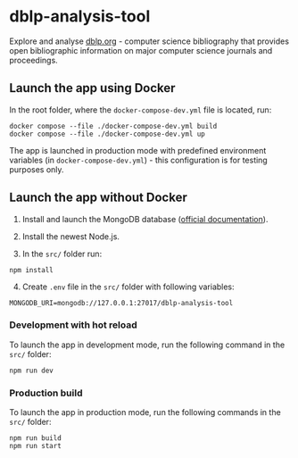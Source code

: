 # dblp-analysis-tool

Explore and analyse [dblp.org](https://dblp.org/) - computer science bibliography that provides open bibliographic information on major computer science journals and proceedings.

## Launch the app using Docker

In the root folder, where the `docker-compose-dev.yml` file is located, run:

```
docker compose --file ./docker-compose-dev.yml build
docker compose --file ./docker-compose-dev.yml up
```

The app is launched in production mode with predefined environment variables (in `docker-compose-dev.yml`) - this configuration is for testing purposes only.

## Launch the app without Docker

1. Install and launch the MongoDB database ([official documentation](https://www.mongodb.com/docs/manual/administration/install-community/)).

2. Install the newest Node.js.

3. In the `src/` folder run:

```
npm install
```

4. Create `.env` file in the `src/` folder with following variables:

```
MONGODB_URI=mongodb://127.0.0.1:27017/dblp-analysis-tool
```

### Development with hot reload

To launch the app in development mode, run the following command in the `src/` folder:

```
npm run dev
```

### Production build

To launch the app in production mode, run the following commands in the `src/` folder:

```
npm run build
npm run start
```
